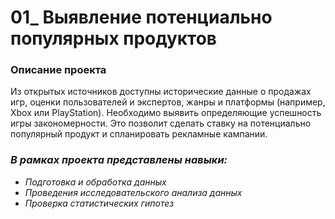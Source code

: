 # 01_ Выявление потенциально популярных продуктов
 
### Описание проекта
Из открытых источников доступны исторические данные о продажах игр, оценки пользователей и экспертов, жанры и платформы (например, Xbox или PlayStation). Необходимо выявить определяющие успешность игры закономерности. Это позволит сделать ставку на потенциально популярный продукт и спланировать рекламные кампании.


### ***В рамках проекта представлены навыки:***
- *Подготовка и обработка данных*
- *Проведения исследовательского анализа данных* 
- *Проверка статистических гипотез*

